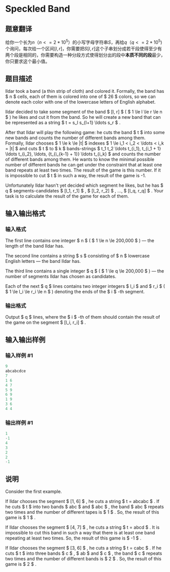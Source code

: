# Speckled Band

## 题意翻译

给你一个长为$n$（$n<=2*10^5$）的小写字母字符串$S$，再给$q$（$q<=2*10^5)$个询问，每次给一个区间$[l,r]$，你需要把$S[l,r]$这个子串划分成若干段使得至少有两个段是相同的，你需要构造一种分段方式使得划分出的段中**本质不同的段**最少，你只要求这个最小值。

## 题目描述

Ildar took a band (a thin strip of cloth) and colored it. Formally, the band has $ n $ cells, each of them is colored into one of $ 26 $ colors, so we can denote each color with one of the lowercase letters of English alphabet.

Ildar decided to take some segment of the band $ [l, r] $ ( $ 1 \le l \le r \le n $ ) he likes and cut it from the band. So he will create a new band that can be represented as a string $ t = s_l s_{l+1} \ldots s_r $ .

After that Ildar will play the following game: he cuts the band $ t $ into some new bands and counts the number of different bands among them. Formally, Ildar chooses $ 1 \le k \le |t| $ indexes $ 1 \le i_1 < i_2 < \ldots < i_k = |t| $ and cuts $ t $ to $ k $ bands-strings $ t_1 t_2 \ldots t_{i_1}, t_{i_1 + 1} \ldots t_{i_2}, \ldots, {t_{i_{k-1} + 1}} \ldots t_{i_k} $ and counts the number of different bands among them. He wants to know the minimal possible number of different bands he can get under the constraint that at least one band repeats at least two times. The result of the game is this number. If it is impossible to cut $ t $ in such a way, the result of the game is -1.

Unfortunately Ildar hasn't yet decided which segment he likes, but he has $ q $ segments-candidates $ [l_1, r_1] $ , $ [l_2, r_2] $ , ..., $ [l_q, r_q] $ . Your task is to calculate the result of the game for each of them.

## 输入输出格式

### 输入格式

The first line contains one integer $ n $ ( $ 1 \le n \le 200\,000 $ ) — the length of the band Ildar has.

The second line contains a string $ s $ consisting of $ n $ lowercase English letters — the band Ildar has.

The third line contains a single integer $ q $ ( $ 1 \le q \le 200\,000 $ ) — the number of segments Ildar has chosen as candidates.

Each of the next $ q $ lines contains two integer integers $ l_i $ and $ r_i $ ( $ 1 \le l_i \le r_i \le n $ ) denoting the ends of the $ i $ -th segment.

### 输出格式

Output $ q $ lines, where the $ i $ -th of them should contain the result of the game on the segment $ [l_i, r_i] $ .

## 输入输出样例

### 输入样例 #1

```cpp
9
abcabcdce
7
1 6
4 7
5 9
6 9
1 9
3 6
4 4

```
### 输出样例 #1

```cpp
1
-1
4
3
2
2
-1

```
## 说明

Consider the first example.

If Ildar chooses the segment $ [1, 6] $ , he cuts a string $ t = abcabc $ . If he cuts $ t $ into two bands $ abc $ and $ abc $ , the band $ abc $ repeats two times and the number of different tapes is $ 1 $ . So, the result of this game is $ 1 $ .

If Ildar chooses the segment $ [4, 7] $ , he cuts a string $ t = abcd $ . It is impossible to cut this band in such a way that there is at least one band repeating at least two times. So, the result of this game is $ -1 $ .

If Ildar chooses the segment $ [3, 6] $ , he cuts a string $ t = cabc $ . If he cuts $ t $ into three bands $ c $ , $ ab $ and $ c $ , the band $ c $ repeats two times and the number of different bands is $ 2 $ . So, the result of this game is $ 2 $ .

